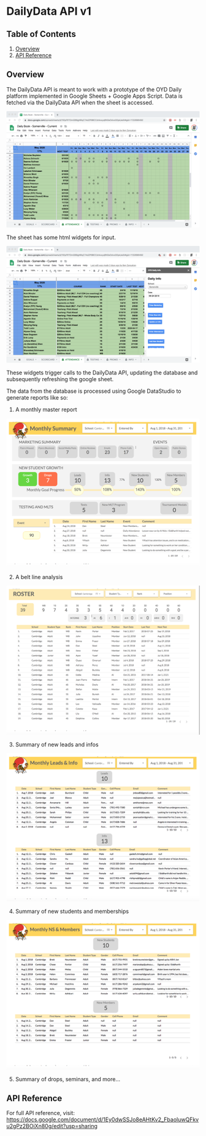 # DailyData API v1

## Table of Contents
1. [Overview](#overview)
2. [API Reference](#api-reference)

## Overview

The DailyData API is meant to work with a prototype of the OYD Daily platform implemented in Google Sheets + Google Apps Script. Data is fetched via the DailyData API when the sheet is accessed.

![](readme-images/loaded.png)

The sheet has some html widgets for input.

![](readme-images/daily-book.png)

These widgets trigger calls to the DailyData API, updating the database and subsequently refreshing the google sheet.

The data from the database is processed using Google DataStudio to generate reports like so:
1. A monthly master report

![](readme-images/master.png)

2. A belt line analysis

![](readme-images/belt-line.png)

3. Summary of new leads and infos

![](readme-images/leads-infos.png)

4. Summary of new students and memberships

![](readme-images/ns-members.png)

5. Summary of drops, seminars, and more...

## API Reference

For full API reference, visit: https://docs.google.com/document/d/1Ey0dwSSJo8eAHtKv2_FbaoluwQFkvu2gPz2BOiXn80g/edit?usp=sharing

